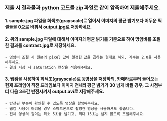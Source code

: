 ### 제출 시 결과물과 python 코드를 zip 파일로 같이 압축하여 제출해주세요.

#### 1. sample.jpg 파일을 회색조(grayscale)로 열어서 이미지의 평균 밝기보다 어두운 픽셀들을 0으로 바꿔서 output.jpg로 저장하세요.

#### 2. 위의 sample.jpg 파일에 대해서 이미지의 평균 밝기를 기준으로 하여 명암비를 조절한 결과를 contrast.jpg로 저장하세요.
    - 명암비 조절 시 원본의 pixel 값에 일정한 값을 곱하는 형태로 하되, 계수는 2.0을 사용해주세요.
    - 결과 저장 시 saturation 연산을 적용해주세요.

#### 3. 웹캠을 사용하여 회색조(grayscale)로 동영상을 저장하되, 카메라로부터 들어오는 현재 프레임이 직전 프레임보다 이미지 전체의 평균 밝기가 30 넘게 바뀔 경우, 그 시점부터 다음 3초간 반전시켜서 output.avi로 저장해주세요. 
    - 반전된 부분이 확인될 수 있도록 영상을 촬영해주세요.
    - 웹캠 사용이 어려울 경우 스마트폰으로 촬영한 영상을 사용하셔도 좋습니다.
    - 전체 영상의 길이는 최소 5초를 넘기고, 최대 15초는 넘지 않도록 조절해주세요.
